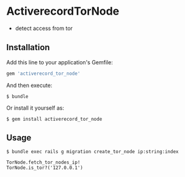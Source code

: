 # ActiverecordTorNode

* detect access from tor

## Installation

Add this line to your application's Gemfile:

```ruby
gem 'activerecord_tor_node'
```

And then execute:

    $ bundle

Or install it yourself as:

    $ gem install activerecord_tor_node

## Usage
```
$ bundle exec rails g migration create_tor_node ip:string:index
```

```
TorNode.fetch_tor_nodes_ip!
TorNode.is_tor?('127.0.0.1')
```
